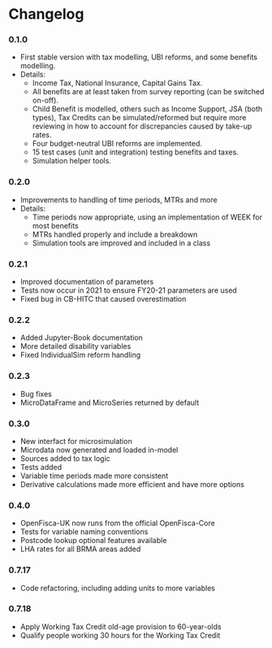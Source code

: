 # Changelog

### 0.1.0

* First stable version with tax modelling, UBI reforms, and some benefits modelling.
* Details:
  + Income Tax, National Insurance, Capital Gains Tax.
  + All benefits are at least taken from survey reporting (can be switched on-off).
  + Child Benefit is modelled, others such as Income Support, JSA (both types), Tax Credits can be simulated/reformed but require more reviewing in how to account for discrepancies caused by take-up rates.
  + Four budget-neutral UBI reforms are implemented.
  + 15 test cases (unit and integration) testing benefits and taxes.
  + Simulation helper tools.

### 0.2.0

* Improvements to handling of time periods, MTRs and more
* Details:
  + Time periods now appropriate, using an implementation of WEEK for most benefits
  + MTRs handled properly and include a breakdown
  + Simulation tools are improved and included in a class

### 0.2.1

* Improved documentation of parameters
* Tests now occur in 2021 to ensure FY20-21 parameters are used
* Fixed bug in CB-HITC that caused overestimation

### 0.2.2

* Added Jupyter-Book documentation
* More detailed disability variables
* Fixed IndividualSim reform handling

### 0.2.3

* Bug fixes
* MicroDataFrame and MicroSeries returned by default

### 0.3.0

* New interfact for microsimulation
* Microdata now generated and loaded in-model
* Sources added to tax logic
* Tests added
* Variable time periods made more consistent
* Derivative calculations made more efficient and have more options

### 0.4.0

* OpenFisca-UK now runs from the official OpenFisca-Core
* Tests for variable naming conventions
* Postcode lookup optional features available
* LHA rates for all BRMA areas added

### 0.7.17

* Code refactoring, including adding units to more variables

### 0.7.18

* Apply Working Tax Credit old-age provision to 60-year-olds
* Qualify people working 30 hours for the Working Tax Credit
